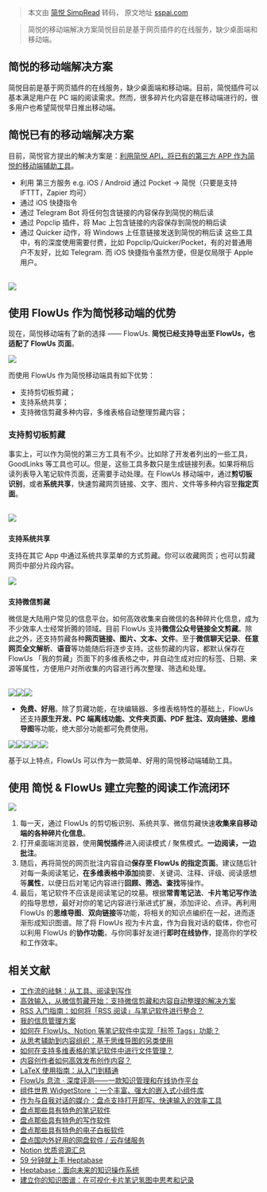 > 本文由 [简悦 SimpRead](http://ksria.com/simpread/) 转码， 原文地址 [sspai.com](https://sspai.com/post/77703)

> 简悦的移动端解决方案简悦目前是基于网页插件的在线服务，缺少桌面端和移动端。

**简悦的移动端解决方案**
--------------

简悦目前是基于网页插件的在线服务，缺少桌面端和移动端。目前，简悦插件可以基本满足用户在 PC 端的阅读需求。然而，很多碎片化内容是在移动端进行的，很多用户也希望简悦早日推出移动端。

**简悦已有的移动端解决方案**
----------------

目前，简悦官方提出的解决方案是：[利用简悦 API，将已有的第三方 APP 作为简悦的移动端辅助工具](https://sspai.com/link?target=https%3A%2F%2Fzhuanlan.zhihu.com%2Fp%2F368482898)。

*   利用 第三方服务 e.g. iOS / Android 通过 Pocket → 简悦（只要是支持 IFTTT，Zapier 均可）
*   通过 iOS 快捷指令
*   通过 Telegram Bot 将任何包含链接的内容保存到简悦的稍后读
*   通过 Popclip 插件，将 Mac 上包含链接的内容保存到简悦的稍后读
*   通过 Quicker 动作，将 Windows 上任意链接发送到简悦的稍后读 这些工具中，有的深度使用需要付费，比如 Popclip/Quicker/Pocket，有的对普通用户不友好，比如 Telegram. 而 iOS 快捷指令虽然方便，但是仅局限于 Apple 用户。  
     

![](https://cdn.sspai.com/2023/01/08/article/2c93aca5d11b11d58daf8c20733b9b88)

  
**使用 FlowUs 作为简悦移动端的优势**
---------------------------

现在，简悦移动端有了新的选择 —— FlowUs. **简悦已经支持导出至 FlowUs，也适配了 FlowUs 页面**。

![](https://cdn.sspai.com/2023/01/08/article/94160ce7594f272e5ceb128407acf234)

而使用 FlowUs 作为简悦移动端具有如下优势：

*   支持剪切板剪藏；
*   支持系统共享；
*   支持微信剪藏多种内容，多维表格自动整理剪藏内容；

### **支持剪切板剪藏**

事实上，可以作为简悦的第三方工具有不少。比如除了开发者列出的一些工具， GoodLinks 等工具也可以。但是，这些工具多数只是生成链接列表。如果将稍后读列表导入笔记软件页面，还需要手动处理。在 FlowUs 移动端中，通过**剪切板识别**，或者**系统共享**，快速剪藏网页链接、文字、图片、文件等多种内容至**指定页面**。  
 

![](https://cdn.sspai.com/2023/01/08/article/3b7c2bb0dab71a1e79ad20fbef14e053)

###   
**支持系统共享**

支持在其它 App 中通过系统共享菜单的方式剪藏。你可以收藏网页；也可以剪藏网页中部分片段内容。

![](https://cdn.sspai.com/2023/01/08/article/97d1cf1ba2390dc0bbf7f3c678656a9e)

###   
**支持微信剪藏**

微信是大陆用户常见的信息平台。如何高效收集来自微信的各种碎片化信息，成为不少效率人士经常折腾的领域。目前 FlowUs 支持**微信公众号链接全文剪藏**。除此之外，还支持剪藏各种**网页链接、图片、文本、文件**。至于**微信聊天记录**、**任意网页全文解析**、**语音**等功能随后将逐步支持。这些剪藏的内容，都默认保存在 FlowUs 「我的剪藏」页面下的多维表格之中，并自动生成对应的标签、日期、来源等属性，方便用户对所收集的内容进行再次整理、筛选和处理。  
 

![](https://cdn.sspai.com/2023/01/08/article/e7b8487c30e8ef33fd16345a7107eed3)![](https://cdn.sspai.com/2023/01/08/article/a40e0fb7152ce5fbec6de28c8db7f25e)![](https://cdn.sspai.com/2023/01/08/article/3e64a55f6556b6adc07cd3bcaba562f5)

*   **免费、好用**。除了剪藏功能，在块编辑器、多维表格特性的基础上，FlowUs 还支持**原生开发、PC 端离线功能、文件夹页面、PDF 批注、双向链接、思维导图**等功能，绝大部分功能都可免费使用。

![](https://cdn.sspai.com/2023/01/08/article/3a894bfb7a1a0288c44f4c5015be0d04)![](https://cdn.sspai.com/2023/01/08/article/c6a611f21f39e39b9b37c6214fedd83c)![](https://cdn.sspai.com/2023/01/08/article/b6d55ab53b811d2ce73cfd0ceb24ed8a)![](https://cdn.sspai.com/2023/01/08/article/aeeb00cff141b77918730ee4cebe0eba)![](https://cdn.sspai.com/2023/01/08/article/905fbded7858778a9777c7d5f512a64b)

基于以上特点，FlowUs 可以作为一款简单、好用的简悦移动端辅助工具。

**使用 简悦 & FlowUs 建立完整的阅读工作流闭环**
-------------------------------

![](https://cdn.sspai.com/2023/01/08/article/0197898767284a214d02840b6274800d)

1.  每一天，通过 FlowUs 的剪切板识别、系统共享、微信剪藏快速**收集来自移动端的各种碎片化信息**。
2.  打开桌面端浏览器，使用**简悦插件**进入阅读模式 / 聚焦模式。**一边阅读，一边批注**。
3.  随后，再将简悦的网页批注内容自动**保存至 FlowUs 的指定页面**。建议随后针对每一条阅读笔记，**在多维表格中添加**摘要、关键词、注释、评级、阅读感想等**属性**，以便日后对笔记内容进行**回顾、筛选、查找**等操作。
4.  最后，笔记软件不应该是阅读笔记的坟墓。根据**常青笔记法**、**卡片笔记写作法**的指导思想，最好对你的笔记内容进行渐进式扩展，添加评论、点评。再利用 FlowUs 的**思维导图**、**双向链接**等功能，将相关的知识点编织在一起，进而逐渐形成知识图谱。除了将 FlowUs 视为卡片盒，作为自我对话的载体，你也可以利用 FlowUs 的**协作功能**，与你同事好友进行**即时在线协作**，提高你的学校和工作效率。

**相关文献**
--------

*   [工作流的祛魅：从工具、阅读到写作](https://sspai.com/post/71658)
*   [高效输入，从微信剪藏开始：支持微信剪藏和内容自动整理的解决方案](https://sspai.com/post/77204)
*   [RSS 入门指南：如何将「RSS 阅读」与笔记软件进行整合？](https://sspai.com/post/77222)
*   [我的信息管理方案](https://sspai.com/post/70397)
*   [如何在 FlowUs、Notion 等笔记软件中实现「标签 Tags」功能？](https://sspai.com/post/77203)
*   [从思考辅助到内容组织：基于思维导图的另类使用](https://sspai.com/post/77213)
*   [如何在支持多维表格的笔记软件中进行文件管理？](https://sspai.com/post/77247)
*   [内容创作者如何高效发布创作内容？](https://sspai.com/post/77664)
*   [LaTeX 使用指南：从入门到精通](https://sspai.com/post/77684)
*   [FlowUs 息流 · 深度评测——一款知识管理和在线协作平台](https://sspai.com/post/73465)
*   [组件世界 WidgetStore ：一个丰富、强大的嵌入式小组件库](https://sspai.com/post/76789)
*   [作为与自我对话的媒介：盘点支持打开即写、快速输入的效率工具](https://sspai.com/post/77283)
*   [盘点那些具有特色的笔记软件](https://sspai.com/post/71902)
*   [盘点那些具有特色的写作软件](https://sspai.com/post/70954)
*   [盘点那些具有特色的电子白板软件](https://sspai.com/post/75934)
*   [盘点国内外好用的网盘软件 / 云存储服务](https://sspai.com/post/77602)
*   [Notion 优质资源汇总](https://sspai.com/post/71893)
*   [59 分钟就上手 Heptabase](https://sspai.com/series/289)
*   [Heptabase：面向未来的知识操作系统](https://sspai.com/post/71842)
*   [建立你的知识图谱：在可视化卡片笔记氢图中思考和记录](https://sspai.com/post/73246)